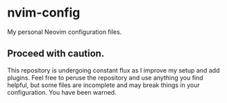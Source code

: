 # nvim-config

My personal Neovim configuration files.

## Proceed with caution.

This repository is undergoing constant flux as I improve my setup and add plugins. Feel free to peruse the repository and use anything you find helpful, but some files are incomplete and may break things in your configuration. You have been warned.

